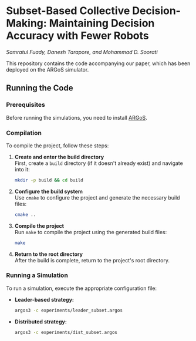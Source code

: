 # Subset-Based Collective Decision-Making: Maintaining Decision Accuracy with Fewer Robots

*Samratul Fuady, Danesh Tarapore, and Mohammad D. Soorati*

This repository contains the code accompanying our paper, which has been deployed on the ARGoS simulator.

## Running the Code  

### Prerequisites  
Before running the simulations, you need to install [ARGoS](https://www.argos-sim.info/index.php).  

### Compilation  
To compile the project, follow these steps:

1. **Create and enter the build directory**  
   First, create a `build` directory (if it doesn't already exist) and navigate into it:  
   ```sh
   mkdir -p build && cd build
    ```
2. **Configure the build system**  
   Use `cmake` to configure the project and generate the necessary build files:  
   ```sh
   cmake ..
    ```
3. **Compile the project**  
   Run `make` to compile the project using the generated build files:  
   ```sh
   make
    ```
4. **Return to the root directory**  
   After the build is complete, return to the project's root directory.

### Running a Simulation  
To run a simulation, execute the appropriate configuration file:  

- **Leader-based strategy:**  
  ```sh
  argos3 -c experiments/leader_subset.argos
  ```

- **Distributed strategy:**  
  ```sh
  argos3 -c experiments/dist_subset.argos
  ```

  